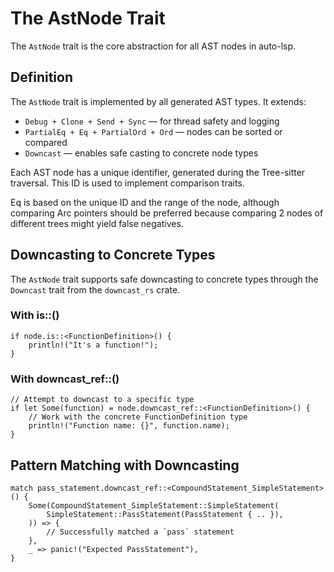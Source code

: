 # The AstNode Trait

The `AstNode` trait is the core abstraction for all AST nodes in auto-lsp.

## Definition

The `AstNode` trait is implemented by all generated AST types. It extends:

- `Debug + Clone + Send + Sync` — for thread safety and logging
- `PartialEq + Eq + PartialOrd + Ord` — nodes can be sorted or compared
- `Downcast` — enables safe casting to concrete node types

Each AST node has a unique identifier, generated during the Tree-sitter traversal. This ID is used to implement comparison traits.

Eq is based on the unique ID and the range of the node, although comparing Arc pointers should be preferred because comparing 2 nodes of different trees might yield false negatives.

## Downcasting to Concrete Types

The `AstNode` trait supports safe downcasting to concrete types through the `Downcast` trait from the `downcast_rs` crate.

### With is::<T>()

```rust, ignore
if node.is::<FunctionDefinition>() {
    println!("It's a function!");
}
```

### With downcast_ref::<T>()

```rust, ignore
// Attempt to downcast to a specific type
if let Some(function) = node.downcast_ref::<FunctionDefinition>() {
    // Work with the concrete FunctionDefinition type
    println!("Function name: {}", function.name);
}
```

## Pattern Matching with Downcasting

```rust, ignore
match pass_statement.downcast_ref::<CompoundStatement_SimpleStatement>() {
    Some(CompoundStatement_SimpleStatement::SimpleStatement(
        SimpleStatement::PassStatement(PassStatement { .. }),
    )) => {
        // Successfully matched a `pass` statement
    },
    _ => panic!("Expected PassStatement"),
}
```